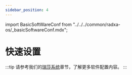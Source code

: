 ```yaml
---
sidebar_position: 4
---
```


import BasicSoftWareConf from "../../../common/radxa-os/\_basicSoftwareConf.mdx";

# 快速设置

<BasicSoftWareConf model="rock-5-itx" />

:::tip
请参考我们的[瑞莎系统](../radxa-os/)章节，了解更多软件配置内容。
:::
